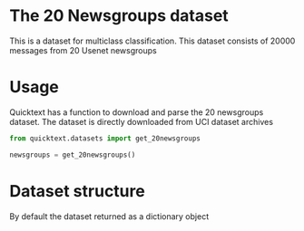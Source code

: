 # The 20 Newsgroups dataset

This is a dataset for multiclass classification. This dataset consists of 20000 messages from 20 Usenet newsgroups

# Usage 

Quicktext has a function to download and parse the 20 newsgroups dataset. 
The dataset is directly downloaded from UCI dataset archives

```python
from quicktext.datasets import get_20newsgroups

newsgroups = get_20newsgroups()
```

# Dataset structure

By default the dataset returned as a dictionary object
